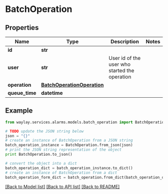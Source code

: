 # BatchOperation


## Properties

Name | Type | Description | Notes
------------ | ------------- | ------------- | -------------
**id** | **str** |  | 
**user** | **str** | User id of the user who started the operation | 
**operation** | [**BatchOperationOperation**](BatchOperationOperation.md) |  | 
**queue_time** | **datetime** |  | 

## Example

```python
from waylay.services.alarms.models.batch_operation import BatchOperation

# TODO update the JSON string below
json = "{}"
# create an instance of BatchOperation from a JSON string
batch_operation_instance = BatchOperation.from_json(json)
# print the JSON string representation of the object
print BatchOperation.to_json()

# convert the object into a dict
batch_operation_dict = batch_operation_instance.to_dict()
# create an instance of BatchOperation from a dict
batch_operation_form_dict = batch_operation.from_dict(batch_operation_dict)
```
[[Back to Model list]](../README.md#documentation-for-models) [[Back to API list]](../README.md#documentation-for-api-endpoints) [[Back to README]](../README.md)



